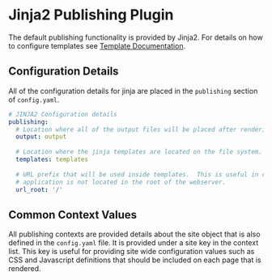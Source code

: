 # Jinja2 Publishing Plugin

The default publishing functionality is provided by Jinja2.  For details on how to configure templates see [Template 
Documentation](../templates/configuring.md).

## Configuration Details

All of the configuration details for jinja are placed in the `publishing` section of `config.yaml`.

```yaml
# JINJA2 Configuration details
publishing:
  # Location where all of the output files will be placed after rendering content
  output: output
  
  # Location where the jinja templates are located on the file system.
  templates: templates
  
  # URL prefix that will be used inside templates.  This is useful in case the output of the 
  # application is not located in the root of the webserver.
  url_root: '/'
```

## Common Context Values

All publishing contexts are provided details about the site object that is also defined in the `config.yaml` file.  It
is provided under a site key in the context list.  This key is useful for providing site wide configuration values such 
as CSS and Javascript definitions that should be included on each page that is rendered.
